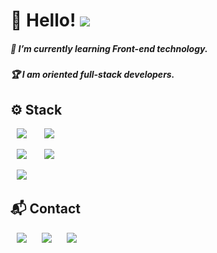 <h1 >👋 Hello! 
<span align="right"><a href="https://hits.seeyoufarm.com"><img src="https://hits.seeyoufarm.com/api/count/incr/badge.svg?url=https%3A%2F%2Fgithub.com%2FY00NMIN&count_bg=%2363A6A6&title_bg=%23478496&icon=github.svg&icon_color=%238BA2A1&title=Visit&edge_flat=false"/></a><span>
</h1>
<h5 >🌱 I’m currently learning Front-end technology.</h5>
<h5 >🏆 I am oriented full-stack developers.</h5>

<h2>⚙ Stack</h2>
<div class="stack">
    <p>    
    <img src="https://img.shields.io/badge/React-4479A1?style=flat-square&logo=React&logoColor=white" style="height : auto; margin-left : 10px; margin-right : 10px;"/></a>&nbsp;
<img src="https://img.shields.io/badge/JavaScript-ffd600?style=flat-square&logo=JavaScript&logoColor=white" style="height : auto; margin-left : 10px; margin-right : 10px;"/></a>&nbsp;
    </p>
    <p>
<img src="https://img.shields.io/badge/HTML5-E34F26?style=flat-square&logo=HTML5&logoColor=white" style="height : auto; margin-left : 10px; margin-right : 10px;"/></a>&nbsp;
<img src="https://img.shields.io/badge/CSS3-1572B6?style=flat-square&logo=CSS3&logoColor=white" style="height : auto; margin-left : 10px; margin-right : 10px;"/></a>&nbsp;
</p>
<p>
    <img src="https://img.shields.io/badge/Github-181717?style=flat-square&logo=github&logoColor=white" style="height : auto; margin-left : 10px; margin-right : 10px;"/></a>&nbsp;
</p>
</div>
<div class="contact">
    <h2>📬 Contact</h2>
<a href="mailto:yoonmin.tech@gmail.com"><img src="http://img.shields.io/badge/Gmail-ff3d33?style=flat&logo=gmail&logoColor=white&link=mailto:yoonmin.tech@gmail.com" style="height : auto; margin-left : 10px; margin-right : 10px;"/></a>
<a href="https://www.linkedin.com/in/%EC%84%B1%EB%AF%BC-%EC%9C%A4-8a4440228"><img src="http://img.shields.io/badge/-LinkedIn-1572B6?style=flat&logo=LinkedIn&logoColor=white&link=https://www.linkedin.com/in/%EC%84%B1%EB%AF%BC-%EC%9C%A4-8a4440228"style="height : auto; margin-left : 10px; margin-right : 10px;"/></a>
<a href="https://yoon-min-codinglog.tistory.com/"><img src="http://img.shields.io/badge/Tstory Blog-00bfa5?style=flat&logo=logoColor=white&link=https://yoon-min-codinglog.tistory.com/"style="height : auto; margin-left : 10px; margin-right : 10px; "/></a>
</div>
